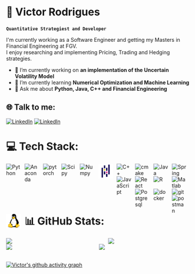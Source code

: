 # :space_invader: Victor Rodrigues
**`Quantitative Strategiest and Developer`**

I'm currently working as a Software Engineer and getting my Masters in Financial Engineering at FGV.  
I enjoy researching and implementing Pricing, Trading and Hedging strategies.


- 🔭 I’m currently working on **an implementation of the Uncertain Volatility Model**
- 🌱 I’m currently learning **Numerical Optimization and Machine Learning**
- 💬 Ask me about **Python, Java, C++ and Financial Engineering**

## 🌐 Talk to me:
[![LinkedIn](https://img.shields.io/badge/linkedin-%230077B5.svg?style=for-the-badge&logo=linkedin&logoColor=white)](https://linkedin.com/in/victorprodrigues)
[![LinkedIn](https://img.shields.io/badge/Gmail-D14836?style=for-the-badge&logo=gmail&logoColor=white)](mailto:victorrodriguesqf@gmail.com)


# 💻 Tech Stack:
<div>
<img align="left" width="40px" alt="Python" style="padding-right:10px;" src="https://cdn.worldvectorlogo.com/logos/python-5.svg" />
<img align="left" width="40px" alt="Anaconda" style="padding-right:10px;" src="https://cdn.jsdelivr.net/gh/devicons/devicon/icons/anaconda/anaconda-original.svg" /> 
<img align="left" width="40px" alt="pytorch" style="padding-right:10px;" src="https://www.vectorlogo.zone/logos/pytorch/pytorch-icon.svg" />
<img align="left" width="40px" alt="Scipy" style="padding-right:10px;" src="https://upload.wikimedia.org/wikipedia/commons/b/b2/SCIPY_2.svg" /> 
<img align="left" width="40px" alt="Numpy" style="padding-right:10px;" src="https://cdn.jsdelivr.net/gh/devicons/devicon/icons/numpy/numpy-original.svg" />
<img align="left" width="40px" alt="pandas" style="padding-right:10px;" src="https://raw.githubusercontent.com/devicons/devicon/2ae2a900d2f041da66e950e4d48052658d850630/icons/pandas/pandas-original.svg"  />
<img align="left" width="40px" alt="C++" style="padding-right:10px;" src="https://cdn.worldvectorlogo.com/logos/c.svg" />
<img align="left" width="40px" alt="cmake" style="padding-right:10px;" src="https://cdn.jsdelivr.net/gh/devicons/devicon/icons/cmake/cmake-original.svg" />
<img align="left" width="40px" alt="Java" style="padding-right:10px;" src="https://cdn.jsdelivr.net/gh/devicons/devicon/icons/java/java-original.svg" />
<img align="left" width="40px" alt="Spring" style="padding-right:10px;" src="https://cdn.jsdelivr.net/gh/devicons/devicon/icons/spring/spring-original.svg" />
<img align="left" width="40px" alt="JavaScript" style="padding-right:10px;" src="https://cdn.jsdelivr.net/gh/devicons/devicon/icons/javascript/javascript-original.svg" />
<img align="left" width="40px" alt="React" style="padding-right:10px;" src="https://cdn.jsdelivr.net/gh/devicons/devicon/icons/react/react-original.svg" />
<img align="left" width="40px" alt="R" style="padding-right:10px;" src="https://cdn.jsdelivr.net/gh/devicons/devicon/icons/rstudio/rstudio-original.svg" />
<img align="left" width="40px" alt="Matlab" style="padding-right:10px;" src="https://cdn.jsdelivr.net/gh/devicons/devicon/icons/matlab/matlab-original.svg" />
<img align="left" width="40px" alt="Postgresql" style="padding-right:10px;" src="https://cdn.jsdelivr.net/gh/devicons/devicon/icons/postgresql/postgresql-original.svg" />
<img align="left" width="40px" alt="docker" style="padding-right:10px;" src="https://cdn.jsdelivr.net/gh/devicons/devicon/icons/docker/docker-original.svg" />
</br>
</br>
<img align="left" width="40px" alt="git" style="padding-right:10px;" src="https://cdn.jsdelivr.net/gh/devicons/devicon/icons/git/git-original.svg" />
<img align="left" width="40px" alt="postman" style="padding-right:10px;" src="https://www.vectorlogo.zone/logos/getpostman/getpostman-icon.svg" /> 
<img align="left" width="40px" alt="linux" style="padding-right:10px;" src="https://raw.githubusercontent.com/devicons/devicon/master/icons/linux/linux-original.svg" />
</div> 

</br>
</br>
</br>


# 📊 GitHub Stats:
<div>
<img align="right" width="45%" src="https://media.tenor.com/dHk-LfzHrtwAAAAi/linux-computer.gif" />
<img align="left" width="50%" src="https://github-readme-stats.vercel.app/api?username=victor-prodrigues&show_icons=true&theme=gotham" />
<img align="left" width="50%" src="https://github-readme-streak-stats.herokuapp.com/?user=victor-prodrigues&theme=gotham&hide_border=false" />
<img align="left" width="50%" src="https://github-readme-stats.vercel.app/api/top-langs/?username=victor-prodrigues&theme=gotham&layout=compact" />
</div>
</br>
</br>

[![Victor's github activity graph](https://github-readme-activity-graph.cyclic.app/graph?username=victor-prodrigues&bg_color=0c1014&color=68cfaa&line=2aa289&point=5196a4&area=true&hide_border=true)](https://github.com/ashutosh00710/github-readme-activity-graph)
